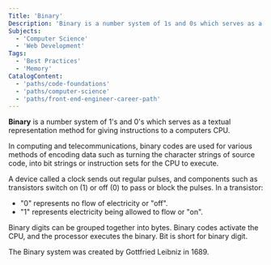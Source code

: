 ```yaml
---
Title: 'Binary'
Description: 'Binary is a number system of 1s and 0s which serves as a textual representation method for giving instructions to a computers CPU. In computing and telecommunications, binary codes are used for various methods of encoding data such as turning the character strings of source code, into bit strings or instruction sets for the CPU to execute.'
Subjects:
  - 'Computer Science'
  - 'Web Development'
Tags:
  - 'Best Practices'
  - 'Memory'
CatalogContent:
  - 'paths/code-foundations'
  - 'paths/computer-science'
  - 'paths/front-end-engineer-career-path'
---
```


**Binary** is a number system of 1's and 0's which serves as a textual representation method for giving instructions to a computers CPU.

In computing and telecommunications, binary codes are used for various methods of encoding data such as turning the character strings of source code, into bit strings or instruction sets for the CPU to execute.

A device called a clock sends out regular pulses, and components such as transistors switch on (1) or off (0) to pass or block the pulses. In a transistor:

- "0" represents no flow of electricity or "off".
- "1" represents electricity being allowed to flow or "on".

Binary digits can be grouped together into bytes. Binary codes activate the CPU, and the processor executes the binary. Bit is short for binary digit.

The Binary system was created by Gottfried Leibniz in 1689.
